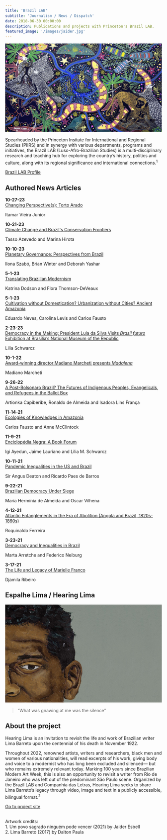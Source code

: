 ```yaml
---
title: 'Brazil LAB'
subtitle: 'Journalism / News / Dispatch'
date: 2018-06-30 00:00:00
description: Publications and projects with Princeton's Brazil LAB.
featured_image: '/images/jaider.jpg'
---
```


![](/images/jaider.jpg)

Spearheaded by the Princeton Insitute for International and Regional Studies (PIIRS) and in synergy with various departments, programs and initiatives, the Brazil LAB (Luso-Afro-Brazilian Studies) is a multi-disciplinary research and teaching hub for exploring the country’s history, politics and culture, along with its regional significance and international connections.<sup>1<sup>

[Brazil LAB Profile](https://brazillab.princeton.edu/people/daniel-persia)

## Authored News Articles

**10-27-23** <br>
[Changing Perspective(s): Torto Arado](https://brazillab.princeton.edu/news/changing-perspectives-brazilian-writer-itamar-vieira-junior-torto-arado)

Itamar Vieira Junior

**10-21-23** <br>
[Climate Change and Brazil's Conservation Frontiers](https://brazillab.princeton.edu/news/climate-change-and-brazils-conservation-frontiers)

Tasso Azevedo and Marina Hirota

**10-10-23** <br>
[Planetary Governance: Perspectives from Brazil](https://brazillab.princeton.edu/news/brazil-crossroads)

Ilona Szabó, Brian Winter and Deborah Yashar

**5-1-23** <br> 
[Translating Brazilian Modernism](https://brazillab.princeton.edu/news/translating-brazilian-modernism-roundtable-katrina-dodson-and-flora-thomson-deveaux)

Katrina Dodson and Flora Thomson-DeVeaux

**5-1-23** <br> 
[Cultivation without Domestication? Urbanization without Cities? Ancient Amazonia](https://brazillab.princeton.edu/news/cultivation-without-domestication-urbanization-without-cities-neves-levis-and-fausto-ancient)

Eduardo Neves, Carolina Levis and Carlos Fausto

**2-23-23** <br>
[Democracy in the Making: President Lula da Silva Visits *Brasil futuro* Exhibition at Brasília’s National Museum of the Republic](https://brazillab.princeton.edu/news/democracy-making-president-lula-da-silva-visits-brasil-futuro-exhibition-bras%C3%ADlia’s-national#:-:text=daniel%20persia) <br>

Lilia Schwarcz 

**10-1-22** <br>
[Award-winning director Madiano Marcheti presents *Madalena*](https://brazillab.princeton.edu/news/award-winning-director-madiano-marcheti-presents-madalena) <br>

Madiano Marcheti 

**9-26-22** <br>
[A Post-Bolsonaro Brazil? The Futures of Indigenous Peoples, Evangelicals, and Refugees in the Ballot Box](https://brazillab.princeton.edu/news/post-bolsonaro-brazil-scholars-discuss-possible-futures-indigenous-peoples-evangelicals-and) <br>

Artionka Capiberibe, Ronaldo de Almeida and Isadora Lins França <br>

**11-14-21** <br> 
[Ecologies of Knowledges in Amazonia](https://brazillab.princeton.edu/news/carlos-fausto-and-anne-mcclintock-ecologies-knowledges-amazonia) <br>

Carlos Fausto and Anne McClintock <br>

**11-9-21** <br> 
[Enciclopédia Negra: A Book Forum](https://brazillab.princeton.edu/news/enciclopedia-negra-book-forum-igi-ayedun-jaime-lauriano-and-lilia-m-schwarcz)<br>

Igi Ayedun, Jaime Lauriano and Lilia M. Schwarcz <br>

**10-11-21** <br>
[Pandemic Inequalities in the US and Brazil](https://brazillab.princeton.edu/news/sir-angus-deaton-and-ricardo-paes-de-barros-pandemic-inequalities-us-and-brazil)<br>

Sir Angus Deaton and Ricardo Paes de Barros <br>

**9-22-21**<br>
[Brazilian Democracy Under Siege](https://brazillab.princeton.edu/news/maria-herminia-tavares-de-almeida-and-oscar-vilhena-brazilian-democracy-under-siege) <br> 

Maria Hermínia de Almeida and Oscar Vilhena <br>

**4-12-21** <br>
[Atlantic Entanglements in the Era of Abolition (Angola and Brazil, 1820s-1860s)](https://brazillab.princeton.edu/news/roquinaldo-ferreira-atlantic-entanglements-era-abolition-angola-and-brazil-1820s-1860s)<br>

Roquinaldo Ferreira <br>

**3-23-21** <br>
[Democracy and Inequalities in Brazil](https://brazillab.princeton.edu/news/marta-arretche-and-federico-neiburg-democracy-and-inequalities-brazil)<br>

Marta Arretche and Federico Neiburg <br>

**3-17-21** <br>
[The Life and Legacy of Marielle Franco](https://brazillab.princeton.edu/news/djamila-ribeiro-life-and-legacy-marielle-franco)<br>

Djamila Ribeiro <br>

## Espalhe Lima / Hearing Lima 

![](/images/lima.jpg)

>“What was gnawing at me was the silence” 

## About the project

Hearing Lima is an invitation to revisit the life and work of Brazilian writer Lima Barreto upon the centennial of his death in November 1922.

Throughout 2022, renowned artists, writers and researchers, black men and women of various nationalities, will read excerpts of his work, giving body and voice to a modernist who has long been excluded and silenced— but who remains extremely relevant today. Marking 100 years since Brazilian Modern Art Week, this is also an opportunity to revisit a writer from Rio de Janeiro who was left out of the predominant São Paulo scene. Organized by the Brazil LAB and Companhia das Letras, Hearing Lima seeks to share Lima Barreto’s legacy through video, image and text in a publicly accessible, bilingual format.<sup>2<sup>

<a href="https://www.espalhelima.com.br/en/" class="button button--large">Go to project site</a>

<br>
Artwork credits: 
<br>
1. Um povo sagrado ninguém pode vencer (2021) by Jaider Esbell
<br>
2. Lima Barreto (2017) by Dalton Paula

